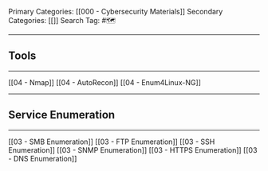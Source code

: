 Primary Categories: [[000 - Cybersecurity Materials]] 
Secondary Categories: [[]] 
Search Tag: #🗺  

***
## Tools
---
[[04 - Nmap]]
[[04 - AutoRecon]]
[[04 - Enum4Linux-NG]]







---
## Service Enumeration
---
[[03 - SMB Enumeration]]
[[03 - FTP Enumeration]]
[[03 - SSH Enumeration]]
[[03 - SNMP Enumeration]]
[[03 - HTTPS Enumeration]]
[[03 - DNS Enumeration]]




